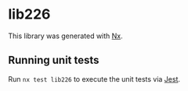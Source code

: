# lib226

This library was generated with [Nx](https://nx.dev).


## Running unit tests

Run `nx test lib226` to execute the unit tests via [Jest](https://jestjs.io).


